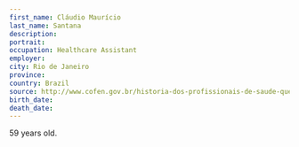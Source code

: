```yaml
---
first_name: Cláudio Maurício
last_name: Santana
description: 
portrait: 
occupation: Healthcare Assistant
employer: 
city: Rio de Janeiro
province: 
country: Brazil
source: http://www.cofen.gov.br/historia-dos-profissionais-de-saude-que-morreram-na-luta-contra-a-covid-19_79276.html
birth_date: 
death_date: 
---
```


59 years old.